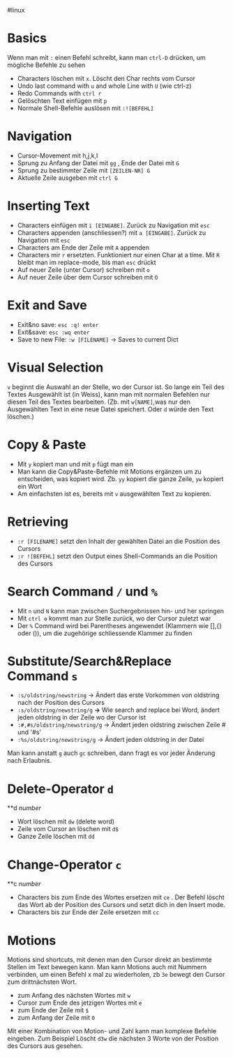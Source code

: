 #linux
# Basics
Wenn man mit `:` einen Befehl schreibt, kann man `ctrl-D` drücken, um mögliche Befehle zu sehen

- Characters löschen mit `x`. Löscht den Char rechts vom Cursor
- Undo last command with `u` and whole Line with `U` (wie ctrl-z)
- Redo Commands with `ctrl r`
- Gelöschten Text einfügen mit `p`
- Normale Shell-Befehle auslösen mit `:![BEFEHL]`

# Navigation

- Cursor-Movement mit h,j,k,l
- Sprung zu Anfang der Datei mit `gg` , Ende der Datei mit `G`
- Sprung zu bestimmter Zeile mit `[ZEILEN-NR] G`
- Aktuelle Zeile ausgeben mit `ctrl G`

# Inserting Text

- Characters einfügen mit `i [EINGABE]`. Zurück zu Navigation mit `esc`
- Characters appenden (anschliessen?) mit `a [EINGABE]`. Zurück zu Navigation mit `esc`
- Characters am Ende der Zeile mit `A` appenden
- Characters mir `r` ersetzten. Funktioniert nur einen Char at a time. Mit `R` bleibt man im replace-mode, bis man `esc` drückt
- Auf neuer Zeile (unter Cursor) schreiben mit `o`
- Auf neuer Zeile über dem Cursor schreiben mit `O`

# Exit and Save

- Exit&no save: `esc :q! enter`
- Exit&save: `esc :wq enter`
- Save to new File: `:w [FILENAME]`  → Saves to current Dict

# Visual Selection

`v` beginnt die Auswahl an der Stelle, wo der Cursor ist. So lange ein Teil des Textes Ausgewählt ist (in Weiss), kann man mit normalen Befehlen nur diesen Teil des Textes bearbeiten. (Zb. mit `w[NAME]`,was nur den Ausgewählten Text in eine neue Datei speichert. Oder `d` würde den Text löschen.)

# Copy & Paste

- Mit `y` kopiert man und mit `p` fügt man ein
- Man kann die Copy&Paste-Befehle mit Motions ergänzen um zu entscheiden, was kopiert wird. Zb. `yy` kopiert die ganze Zeile, `yw` kopiert ein Wort
- Am einfachsten ist es, bereits mit `v` ausgewählten Text zu kopieren.

# Retrieving

- `:r [FILENAME]` setzt den Inhalt der gewählten Datei an die Position des Cursors
- `:r ![BEFEHL]` setzt den Output eines Shell-Commands an die Position des Cursors

# Search Command `/` und `%`

- Mit `n` und `N` kann man zwischen Suchergebnissen hin- und her springen
- Mit `ctrl o` kommt man zur Stelle zurück, wo der Cursor zuletzt war
- Der `%` Command wird bei Parentheses angewendet (Klammern wie [],{} oder ()), um die zugehörige schliessende Klammer zu finden

# Substitute/Search&Replace Command `s`

- `:s/oldstring/newstring`       → Ändert das erste Vorkommen von oldstring nach der Position des Cursors
- `:s/oldstring/newstring/g`    **→** Wie search and replace bei Word, ändert jeden oldstring in der Zeile wo der Cursor ist
- `:#,#s/oldstring/newstring/g` → Ändert jeden oldstring zwischen Zeile # und '#s'
- `:%s/oldstring/newstring/g` → Ändert jeden oldstring in der Datei

Man kann anstatt `g` auch `gc` schreiben, dann fragt es vor jeder Änderung nach Erlaubnis.

# Delete-Operator `d`

**d _number_

- Wort löschen mit `dw` (delete word)
- Zeile vom Cursor an löschen mit `d$`
- Ganze Zeile löschen mit `dd`

# Change-Operator `c`

**c _number_ 

- Characters bis zum Ende des Wortes ersetzen mit `ce` . Der Befehl löscht das Wort ab der Position des Cursors und setzt dich in den Insert mode.
- Characters bis zur Ende der Zeile ersetzen mit `cc`

# Motions

Motions sind shortcuts, mit denen man den Cursor direkt an bestimmte Stellen im Text bewegen kann. Man kann Motions auch mit Nummern verbinden, um einen Befehl x mal zu wiederholen, zb `3e` bewegt den Cursor zum drittnächsten Wort.

- zum Anfang des nächsten Wortes mit `w`
- Cursor zum Ende des jetzigen Wortes mit `e`
- zum Ende der Zeile mit `$`
- zum Anfang der Zeile mit `0`

Mit einer Kombination von Motion- und Zahl kann man komplexe Befehle eingeben. Zum Beispiel Löscht `d3w` die nächsten 3 Worte von der Position des Cursors aus gesehen.